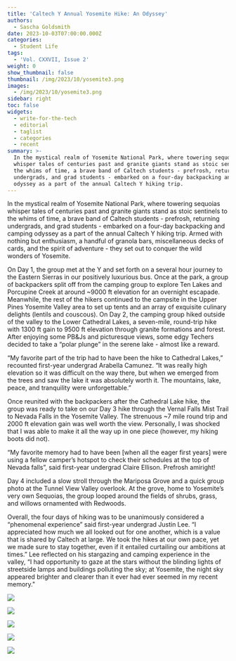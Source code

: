 ```yaml
---
title: 'Caltech Y Annual Yosemite Hike: An Odyssey'
authors:
  - Sascha Goldsmith
date: 2023-10-03T07:00:00.000Z
categories:
  - Student Life
tags:
  - 'Vol. CXXVII, Issue 2'
weight: 0
show_thumbnail: false
thumbnail: /img/2023/10/yosemite3.png
images:
  - /img/2023/10/yosemite3.png
sidebar: right
toc: false
widgets:
  - write-for-the-tech
  - editorial
  - taglist
  - categories
  - recent
summary: >-
  In the mystical realm of Yosemite National Park, where towering sequoias
  whisper tales of centuries past and granite giants stand as stoic sentinels to
  the whims of time, a brave band of Caltech students - prefrosh, returning
  undergrads, and grad students - embarked on a four-day backpacking and camping
  odyssey as a part of the annual Caltech Y hiking trip.
---
```


In the mystical realm of Yosemite National Park, where towering sequoias whisper tales of centuries past and granite giants stand as stoic sentinels to the whims of time, a brave band of Caltech students - prefrosh, returning undergrads, and grad students - embarked on a four-day backpacking and camping odyssey as a part of the annual Caltech Y hiking trip. Armed with nothing but enthusiasm, a handful of granola bars, miscellaneous decks of cards, and the spirit of adventure - they set out to conquer the wild wonders of Yosemite.

&#x9;On Day 1, the group met at the Y and set forth on a several hour journey to the Eastern Sierras in our positively luxurious bus. Once at the park, a group of backpackers split off from the camping group to explore Ten Lakes and Porcupine Creek at around ~9000 ft elevation for an overnight escapade. Meanwhile, the rest of the hikers continued to the campsite in the Upper Pines Yosemite Valley area to set up tents and an array of exquisite culinary delights (lentils and couscous).
&#x9;On Day 2, the camping group hiked outside of the valley to the Lower Cathedral Lakes, a seven-mile, round-trip hike with 1300 ft gain to 9500 ft elevation through granite formations and forest. After enjoying some PB\&Js and picturesque views, some edgy Techers decided to take a “polar plunge” in the serene lake - almost like a reward. 

“My favorite part of the trip had to have been the hike to Cathedral Lakes,” recounted first-year undergrad Arabella Camunez. “It was really high elevation so it was difficult on the way there, but when we emerged from the trees and saw the lake it was absolutely worth it. The mountains, lake, peace, and tranquility were unforgettable.”

&#x9;Once reunited with the backpackers after the Cathedral Lake hike, the group was ready to take on our Day 3 hike through the Vernal Falls Mist Trail to Nevada Falls in the Yosemite Valley. The strenuous ~7 mile round trip and 2000 ft elevation gain was well worth the view. Personally, I was shocked that I was able to make it all the way up in one piece (however, my hiking boots did not).  

“My favorite memory had to have been \[when all the eager first years] were using a fellow camper’s hotspot to check their schedules at the top of Nevada falls”, said first-year undergrad Claire Ellison. Prefrosh amiright!

&#x9;Day 4 included a slow stroll through the Mariposa Grove and a quick group photo at the Tunnel View Valley overlook. At the grove, home to Yosemite’s very own Sequoias, the group looped around the fields of shrubs, grass, and willows ornamented with Redwoods.

&#x9;Overall, the four days of hiking was to be unanimously considered a “phenomenal experience” said first-year undergrad Justin Lee. “I appreciated how much we all looked out for one another, which is a value that is shared by Caltech at large. We took the hikes at our own pace, yet we made sure to stay together, even if it entailed curtailing our ambitions at times.” Lee reflected on his stargazing and camping experience in the valley, “I had opportunity to gaze at the stars without the blinding lights of streetside lamps and buildings polluting the sky; at Yosemite, the night sky appeared brighter and clearer than it ever had ever seemed in my recent memory."

![](/img/2023/10/yosemite1.png)

![](/img/2023/10/yosemite2.png)

![](/img/2023/10/yosemite3.png)

![](/img/2023/10/yosemite4.png)

![](/img/2023/10/yosemite5.png)
